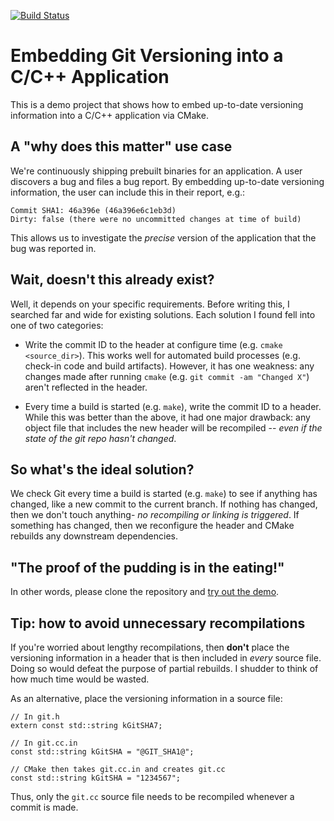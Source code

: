 [![Build Status](https://travis-ci.com/andrew-hardin/cmake-git-version-tracking.svg?branch=master)](https://travis-ci.com/andrew-hardin/cmake-git-version-tracking)
# Embedding Git Versioning into a C/C++ Application
This is a demo project that shows how to embed up-to-date
versioning information into a C/C++ application via CMake.

## A "why does this matter" use case
We're continuously shipping prebuilt binaries for an
application. A user discovers a bug and files a bug report.
By embedding up-to-date versioning information, the user
can include this in their report, e.g.:

```
Commit SHA1: 46a396e (46a396e6c1eb3d)
Dirty: false (there were no uncommitted changes at time of build)
```

This allows us to investigate the _precise_ version of the
application that the bug was reported in.

## Wait, doesn't this already exist?
Well, it depends on your specific requirements. Before writing this, I
searched far and wide for existing solutions. Each solution I found fell
into one of two categories:

- Write the commit ID to the header at configure time (e.g. `cmake <source_dir>`).
  This works well for automated build processes (e.g. check-in code and build artifacts).
  However, it has one weakness: any changes made after running `cmake`
  (e.g. `git commit -am "Changed X"`) aren't reflected in the header.

- Every time a build is started (e.g. `make`), write the commit ID to a header.
  While this was better than the above, it had one major drawback:
  any object file that includes the new header will be recompiled -- _even if the state
  of the git repo hasn't changed_.

## So what's the ideal solution?
We check Git every time a build is started (e.g. `make`) to see if anything has changed,
like a new commit to the current branch. If nothing has changed, then we don't
touch anything- _no recompiling or linking is triggered_. If something has changed, then we
reconfigure the header and CMake rebuilds any downstream dependencies.

## "The proof of the pudding is in the eating!"
In other words, please clone the repository and [try out the demo](demo/README.md).

## Tip: how to avoid unnecessary recompilations
If you're worried about lengthy recompilations, then **don't** place the
versioning information in a header that is then included in _every_ source
file. Doing so would defeat the purpose of partial rebuilds.
I shudder to think of how much time would be wasted.

As an alternative, place the versioning information in a source file:

```
// In git.h
extern const std::string kGitSHA7;

// In git.cc.in
const std::string kGitSHA = "@GIT_SHA1@";

// CMake then takes git.cc.in and creates git.cc
const std::string kGitSHA = "1234567";
```

Thus, only the `git.cc` source file needs to be recompiled whenever a commit is made.
